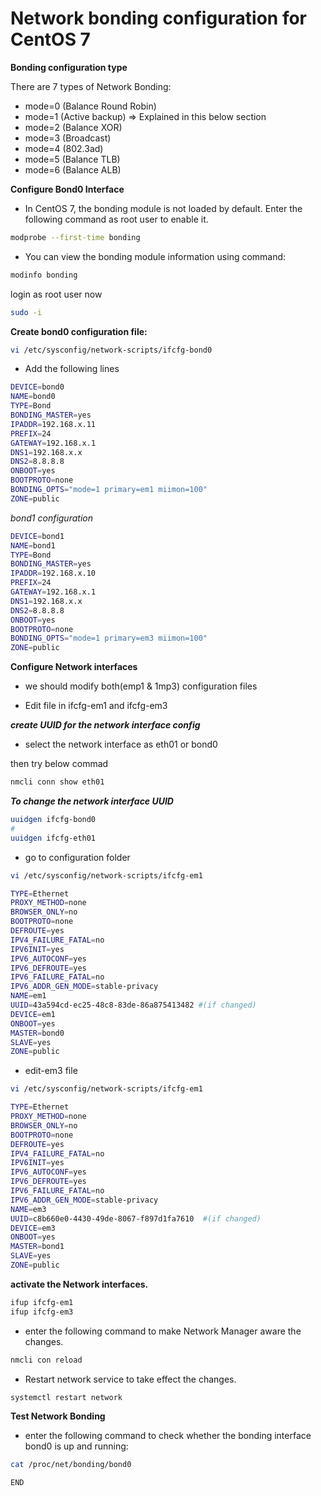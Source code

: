 # Network bonding configuration for CentOS 7


**Bonding configuration type**

There are 7 types of Network Bonding:

* mode=0 (Balance Round Robin)
* mode=1 (Active backup) ⇒ Explained in this below section
* mode=2 (Balance XOR)
* mode=3 (Broadcast)
* mode=4 (802.3ad)
* mode=5 (Balance TLB)
* mode=6 (Balance ALB)

**Configure Bond0 Interface**

* In CentOS 7, the bonding module is not loaded by default. Enter the following command as root user to enable it.

```bash
modprobe --first-time bonding
```

* You can view the bonding module information using command:

```bash
modinfo bonding
```

login as root user now

```bash
sudo -i
```

**Create bond0 configuration file:**

```bash
vi /etc/sysconfig/network-scripts/ifcfg-bond0
```

- Add the following lines

```bash
DEVICE=bond0
NAME=bond0
TYPE=Bond
BONDING_MASTER=yes
IPADDR=192.168.x.11
PREFIX=24
GATEWAY=192.168.x.1
DNS1=192.168.x.x
DNS2=8.8.8.8
ONBOOT=yes
BOOTPROTO=none
BONDING_OPTS="mode=1 primary=em1 miimon=100"
ZONE=public
```
*bond1 configuration*

```bash
DEVICE=bond1
NAME=bond1
TYPE=Bond
BONDING_MASTER=yes
IPADDR=192.168.x.10
PREFIX=24
GATEWAY=192.168.x.1
DNS1=192.168.x.x
DNS2=8.8.8.8
ONBOOT=yes
BOOTPROTO=none
BONDING_OPTS="mode=1 primary=em3 miimon=100"
ZONE=public
```

**Configure Network interfaces**

- we should modify both(emp1 & 1mp3) configuration files

- Edit file in ifcfg-em1 and ifcfg-em3


**_create UUID for the network interface config_**

- select the network interface as eth01 or bond0

then try below commad

```bash
nmcli conn show eth01
```

**_To change the network interface UUID_**

```bash
uuidgen ifcfg-bond0 
#
uuidgen ifcfg-eth01
```
- go to configuration folder

```bash
vi /etc/sysconfig/network-scripts/ifcfg-em1
```

```bash
TYPE=Ethernet
PROXY_METHOD=none
BROWSER_ONLY=no
BOOTPROTO=none
DEFROUTE=yes
IPV4_FAILURE_FATAL=no
IPV6INIT=yes
IPV6_AUTOCONF=yes
IPV6_DEFROUTE=yes
IPV6_FAILURE_FATAL=no
IPV6_ADDR_GEN_MODE=stable-privacy
NAME=em1
UUID=43a594cd-ec25-48c8-83de-86a875413482 #(if changed)
DEVICE=em1
ONBOOT=yes
MASTER=bond0
SLAVE=yes
ZONE=public
```
* edit-em3 file

```bash
vi /etc/sysconfig/network-scripts/ifcfg-em1
```

```bash
TYPE=Ethernet
PROXY_METHOD=none
BROWSER_ONLY=no
BOOTPROTO=none
DEFROUTE=yes
IPV4_FAILURE_FATAL=no
IPV6INIT=yes
IPV6_AUTOCONF=yes
IPV6_DEFROUTE=yes
IPV6_FAILURE_FATAL=no
IPV6_ADDR_GEN_MODE=stable-privacy
NAME=em3
UUID=c8b660e0-4430-49de-8067-f897d1fa7610  #(if changed)
DEVICE=em3
ONBOOT=yes
MASTER=bond1
SLAVE=yes
ZONE=public
```



**activate the Network interfaces.**

```bash
ifup ifcfg-em1
ifup ifcfg-em3
```

* enter the following command to make Network Manager aware the changes.


```bash
nmcli con reload
```

* Restart network service to take effect the changes.

```bash
systemctl restart network
```

**Test Network Bonding**

- enter the following command to check whether the bonding interface bond0 is up and running:


```bash
cat /proc/net/bonding/bond0
```

`END`

